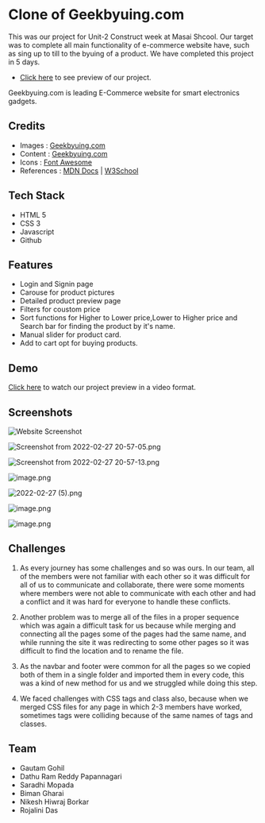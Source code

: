 
# Clone of Geekbyuing.com
This was our project for Unit-2 Construct week at Masai Shcool.
Our target was to complete all main functionality of e-commerce website have, such as sing up to till to the byuing of a product.
We have completed this project in 5 days.

- [Click here](https://condescending-liskov-29c836.netlify.app/index.html) to see preview of our project.

Geekbyuing.com is leading E-Commerce website for smart electronics gadgets.




## Credits

 - Images : [Geekbyuing.com](https://www.geekbuying.com/)
 - Content : [Geekbyuing.com](https://www.geekbuying.com/)
 - Icons : [Font Awesome](https://fontawesome.com/)
 - References : [MDN Docs](https://developer.mozilla.org/en-US/) | [W3School](https://www.w3schools.com/)

## Tech Stack

- HTML 5
- CSS 3
- Javascript
- Github
## Features

- Login and Signin page
- Carouse for product pictures
- Detailed product preview page
- Filters for coustom price
- Sort functions for Higher to Lower price,Lower to Higher price and Search bar for finding the product by it's name.
- Manual slider for product card.
- Add to cart opt for buying products.



## Demo

[Click here](https://drive.google.com/file/d/1-kuWbPpRxf_hCHESnUfWqlrbqgwa-XOp/view?usp=sharing) to watch our project preview in a video format. 



## Screenshots

![Website Screenshot](https://cdn.hashnode.com/res/hashnode/image/upload/v1645977375942/ZvvdOsCvM.png)

![Screenshot from 2022-02-27 20-57-05.png](https://cdn.hashnode.com/res/hashnode/image/upload/v1645976977453/Syoyw5ZJX.png)



![Screenshot from 2022-02-27 20-57-13.png](https://cdn.hashnode.com/res/hashnode/image/upload/v1645977058939/RFwDg5uqJ.png)

![image.png](https://cdn.hashnode.com/res/hashnode/image/upload/v1645952211716/aSboxm1Phc.png)



![2022-02-27 (5).png](https://cdn.hashnode.com/res/hashnode/image/upload/v1645974613126/Qu0VM_qxC.png)



![image.png](https://cdn.hashnode.com/res/hashnode/image/upload/v1645952352339/FP-TI7Jbr.png)



![image.png](https://cdn.hashnode.com/res/hashnode/image/upload/v1645952436530/5Y4-JLPNF.png)
## Challenges

1. As every journey has some challenges and so was ours. In our team, all of the members were not familiar with each other so it was difficult for all of us to communicate and collaborate, there were some moments where members were not able to communicate with each other and had a conflict and it was hard for everyone to handle these conflicts.

2. Another problem was to merge all of the files in a proper sequence which was again a difficult task for us because while merging and connecting all the pages some of the pages had the same name, and while running the site it was redirecting to some other pages so it was difficult to find the location and to rename the file.

3. As the navbar and footer were common for all the pages so we copied both of them in a single folder and imported them in every code, this was a kind of new method for us and we struggled while doing this step.

4. We faced challenges with CSS tags and class also, because when we merged CSS files for any page in which 2-3 members have worked, sometimes tags were colliding because of the same names of tags and classes.

## Team

- Gautam Gohil
- Dathu Ram Reddy Papannagari
- Saradhi Mopada
- Biman Gharai
- Nikesh Hiwraj Borkar
- Rojalini Das
